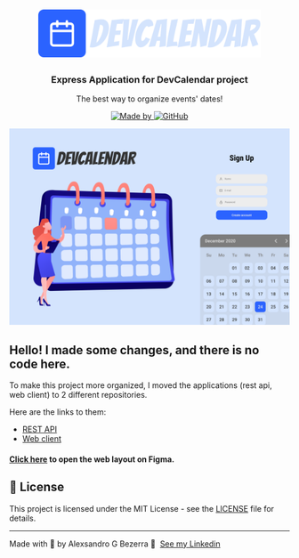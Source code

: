 <h1 align="center">
	<img alt="DevCalendar" src=".github/assets/logo.svg" width="400px" />
</h1>

<h3 align="center">Express Application for DevCalendar project</h3>

<p align="center">The best way to organize events' dates!</p>

<p align="center">
  <a href="https://www.linkedin.com/in/alexsandrobezerra/" target="_blank" rel="noopener noreferrer">
    <img alt="Made by" src="https://img.shields.io/badge/made%20by-Alexsandro%20G%20Bezerra-2B63FF">
  </a>

  <a href="https://github.com/AlexsandroBezerra/devcalendar/blob/main/LICENSE">
    <img alt="GitHub" src="https://img.shields.io/github/license/AlexsandroBezerra/devcalendar?color=2B63FF">
  </a>
</p>

<p align="center">
  	<img alt="DevCalendar layout" src=".github/assets/layout.png"  />
</p>

## Hello! I made some changes, and there is no code here.

To make this project more organized, I moved the applications (rest api, web client) to 2 different repositories.

Here are the links to them:

- [REST API](https://github.com/AlexsandroBezerra/devcalendar-server)
- [Web client](https://github.com/AlexsandroBezerra/devcalendar-web)

#### [Click here](https://www.figma.com/file/9y1cBfLLcGCI9PPB3UwHJL/DevCalendar?node-id=33%3A0) to open the web layout on Figma.

## 📝 License

This project is licensed under the MIT License - see the [LICENSE](LICENSE) file for details.

---

Made with :purple_heart: by Alexsandro G Bezerra 👋 &nbsp;[See my Linkedin](https://www.linkedin.com/in/alexsandrobezerra)
